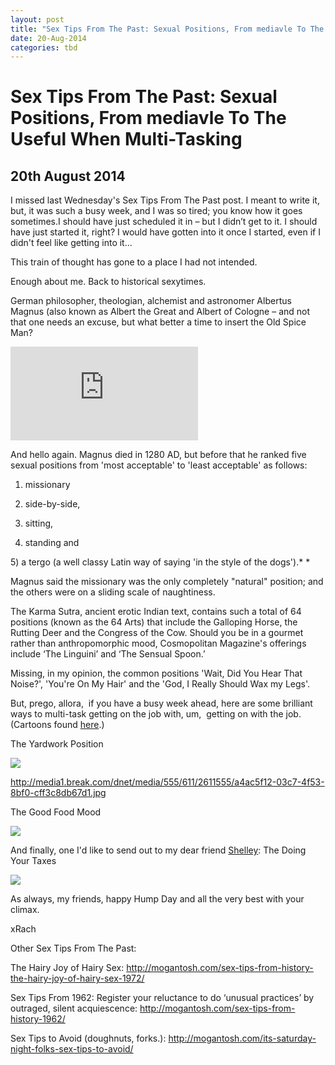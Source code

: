 ```yaml
---
layout: post
title: "Sex Tips From The Past: Sexual Positions, From mediavle To The Useful When Multi-Tasking"
date: 20-Aug-2014
categories: tbd
---
```


# Sex Tips From The Past: Sexual Positions, From mediavle To The Useful When Multi-Tasking

## 20th August 2014

I missed last Wednesday's Sex Tips From The Past post. I meant to write it,   but,   it was such a busy week, and I was so tired; you know how it goes sometimes.I should have just scheduled it in – but I didn’t get to it. I should have just started it, right? I would have gotten into it once I started, even if I didn't feel like getting into it...

This train of thought has gone to a place I had not intended.

Enough about me. Back to historical sexytimes.

German philosopher, theologian, alchemist and astronomer Albertus Magnus (also known as Albert the Great and Albert of Cologne – and not that one needs an excuse, but what better a time to insert the Old Spice Man?

<iframe src='https://www.youtube.com/embed/owGykVbfgUE' frameborder='0' gesture='media' allow='encrypted-media' allowfullscreen></iframe>

And hello again. Magnus died in 1280 AD, but before that he ranked five sexual positions from 'most acceptable' to 'least acceptable' as follows:

1) missionary

2) side-by-side,

3) sitting,

4) standing and

5) a tergo (a well classy Latin way of saying 'in the style of the dogs').* *

Magnus said the missionary was the only completely "natural" position; and the others were on a sliding scale of naughtiness.

The Karma Sutra, ancient erotic Indian text, contains such a total of 64 positions (known as the 64 Arts) that include the Galloping Horse, the Rutting Deer and the Congress of the Cow. Should you be in a gourmet rather than anthropomorphic mood,  Cosmopolitan Magazine's offerings include ‘The Linguini’ and ‘The Sensual Spoon.’

Missing, in my opinion, the common positions 'Wait, Did You Hear That Noise?', 'You're On My Hair' and the 'God, I Really Should Wax my Legs'.

But, prego, allora,   if you have a busy week ahead, here are some brilliant ways to multi-task getting on the job with, um,  getting on with the job. (Cartoons found <a href="http://www.break.com/article/funny-kama-sutra-cartoon-positions-2611554">here</a>.)

The Yardwork Position

<img class="photo-horiz" src="http://media1.break.com/dnet/media/555/611/2611555/a4ac5f12-03c7-4f53-8bf0-cff3c8db67d1.jpg" />

http://media1.break.com/dnet/media/555/611/2611555/a4ac5f12-03c7-4f53-8bf0-cff3c8db67d1.jpg

The Good Food Mood

<img class="photo-horiz" src="http://media1.break.com/dnet/media/557/611/2611557/0b8d4f70-ce41-4f59-8961-e7bdb4f58ee6.jpg" />

 

And finally, one I'd like to send out to my dear friend <a href="http://shellity.blogspot.com.au/">Shelley</a>: The Doing Your Taxes

<img class="photo-horiz" src="http://media1.break.com/dnet/media/562/611/2611562/bb82e9d4-e495-468b-aba1-206091f71e93.jpg" />

As always, my friends, happy Hump Day and all the very best with your climax.

xRach

Other Sex Tips From The Past:

The Hairy Joy of Hairy Sex: http://mogantosh.com/sex-tips-from-history-the-hairy-joy-of-hairy-sex-1972/

Sex Tips From 1962: Register your reluctance to do ‘unusual practices’ by outraged, silent acquiescence: http://mogantosh.com/sex-tips-from-history-1962/

Sex Tips to Avoid (doughnuts, forks.): http://mogantosh.com/its-saturday-night-folks-sex-tips-to-avoid/
